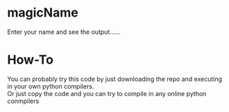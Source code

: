 # magicName
Enter your name and see the output......
# How-To
You can probably try this code by just downloading the repo and executing in your own python compilers.</br>
Or just copy the code and you can try to compile in any online python conmpilers
